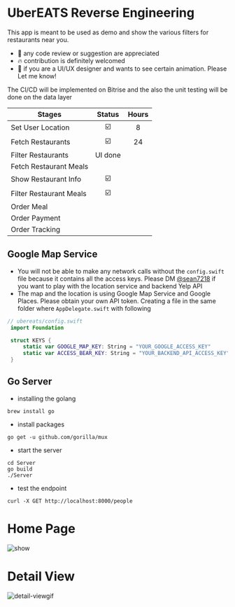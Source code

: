 # UberEATS Reverse Engineering
This app is meant to be used as demo and show the various filters for restaurants near you. 

- :bow: any code review or suggestion are appreciated
- :fire: contribution is definitely welcomed
- :raised_hands: if you are a UI/UX designer and wants to see certain animation. Please Let me know!

The CI/CD will be implemented on Bitrise and the also the unit testing will be done on the data layer

| Stages                  | Status                          |  Hours |
| ----------------------- |:-------------------------------:| :-----:|
| Set User Location       |:ballot_box_with_check:          | 8      |
| Fetch Restaurants       |:ballot_box_with_check:          | 24     |
| Filter Restaurants      | UI done                         |        |
| Fetch Restaurant Meals  |                                 |        |
| Show Restaurant Info    | :ballot_box_with_check:         |        |
| Filter Restaurant Meals | :ballot_box_with_check:         |        |
| Order Meal              |                                 |        |
| Order Payment           |                                 |        |
| Order Tracking          |                                 |        |

## Google Map Service 
- You will not be able to make any network calls without the `config.swift` file because it contains all the access keys. Please DM [@sean7218](https://twitter/sean7218) if you want to play with the location service and backend Yelp API
- The map and the location is using Google Map Service and Google Places. Please obtain your own API token. Creating a file in the same folder where `AppDelegate.swift` with following
```swift
// ubereats/config.swift
 import Foundation

 struct KEYS {
     static var GOOGLE_MAP_KEY: String = "YOUR_GOOGLE_ACCESS_KEY"
     static var ACCESS_BEAR_KEY: String = "YOUR_BACKEND_API_ACCESS_KEY"
 }
 ```

## Go Server
- installing the golang
```
brew install go
```

- install packages
```
go get -u github.com/gorilla/mux
```
- start the server
```
cd Server
go build
./Server
```
- test the endpoint
```
curl -X GET http://localhost:8000/people
```

# Home Page
![show](https://user-images.githubusercontent.com/18454151/43353355-44e804f8-9204-11e8-9735-c321b8161d6b.gif)

# Detail View
![detail-viewgif](https://user-images.githubusercontent.com/18454151/43378304-059d4f7e-9394-11e8-85b8-7aefb9896e65.gif)
